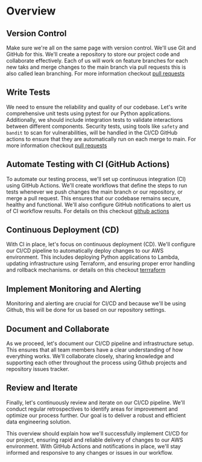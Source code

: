 # Overview

## Version Control

Make sure we're all on the same page with version control. We'll use Git and GitHub for this. We'll create a repository to store our project code and collaborate effectively. Each of us will work on feature branches for each new taks and merge changes to the main branch via pull requests this is also called lean branching. For more information checkout [pull requests](pull-requests.md)

## Write Tests

We need to ensure the reliability and quality of our codebase. Let's write comprehensive unit tests using pytest for our Python applications. Additionally, we should include integration tests to validate interactions between different components. Security tests, using tools like `safety` and `bandit` to scan for vulnerabilities, will be handled in the CI/CD GitHub actions to ensure that they are automatically run on each merge to main. For more information checkout [pull requests](testing.md)

## Automate Testing with CI (GitHub Actions)

To automate our testing process, we'll set up continuous integration (CI) using GitHub Actions. We'll create workflows that define the steps to run tests whenever we push changes the main branch or our repository, or merge a pull request. This ensures that our codebase remains secure, healthy and functional. We'll also configure GitHub notifications to alert us of CI workflow results. For details on this checkout [github actions](../.github/workflows/actions.yml)

## Continuous Deployment (CD)

With CI in place, let's focus on continuous deployment (CD). We'll configure our CI/CD pipeline to automatically deploy changes to our AWS environment. This includes deploying Python applications to Lambda, updating infrastructure using Terraform, and ensuring proper error handling and rollback mechanisms. or details on this checkout [terrraform](terraform.md)

<!-- Question - do we need a specific branch for production/deployment? -->

## Implement Monitoring and Alerting

Monitoring and alerting are crucial for CI/CD and because we'll be using Github, this will be done for us based on our repository settings.

## Document and Collaborate

As we proceed, let's document our CI/CD pipeline and infrastructure setup. This ensures that all team members have a clear understanding of how everything works. We'll collaborate closely, sharing knowledge and supporting each other throughout the process using Github projects and repository issues tracker.

## Review and Iterate

Finally, let's continuously review and iterate on our CI/CD pipeline. We'll conduct regular retrospectives to identify areas for improvement and optimize our process further. Our goal is to deliver a robust and efficient data engineering solution.

This overview should explain how we'll successfully implement CI/CD for our project, ensuring rapid and reliable delivery of changes to our AWS environment. With GitHub Actions and notifications in place, we'll stay informed and responsive to any changes or issues in our workflow.
